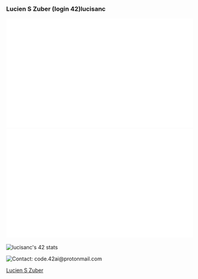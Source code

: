 ### Lucien S Zuber (login 42)lucisanc

![](https://raw.githubusercontent.com/DrSocket/github-stats/master/generated/overview.svg#gh-dark-mode-only)
![](https://raw.githubusercontent.com/DrSocket/github-stats/master/generated/languages.svg#gh-dark-mode-only)

![lucisanc's 42 stats](https://badge42.vercel.app/api/v2/cl3vpat6c006909l0j733osv1/stats?cursusId=21&coalitionId=48)

![Contact: code.42ai@protonmail.com](https://img.shields.io/badge/Protonmail-code.42ai%40protonmail.com-blue)

[Lucien S Zuber](mailto:code.42ai@protonmail.com?subject=[GitHub]%20Source%20Han%20Sans)


<!--

**DrSocket/DrSocket** is a ✨ _special_ ✨ repository because its `README.md` (this file) appears on your GitHub profile.

Here are some ideas to get you started:

- 🔭 I’m currently working on ...
- 🌱 I’m currently learning ...
- 👯 I’m looking to collaborate on ...
- 🤔 I’m looking for help with ...
- 💬 Ask me about ...
- 📫 How to reach me: ...
- 😄 Pronouns: ...
- ⚡ Fun fact: ...
-->

